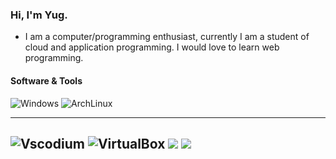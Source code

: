 ### Hi, I'm Yug.
- I am a computer/programming enthusiast, currently I am a student of cloud and application programming. I would love to learn web programming.

#### Software & Tools

![Windows](http://img.shields.io/badge/OS-Windows-0078D6?style=flat-square&logo=windows&logoColor=ffffff)
![ArchLinux](http://img.shields.io/badge/VM-ArchLinux-0078D6?style=flat-square&logo=archlinux&logoColor=ffffff)

---

![Vscodium](https://img.shields.io/badge/Editor-VS_Codium-informational?style=flat&logo=visual-studio-code&logoColor=white&color=6aa6f8)
![VirtualBox](http://img.shields.io/badge/ToolVM-VirtualBox-0078D6?style=flat-square&logo=virtualbox&logoColor=ffffff)
<img src="https://img.shields.io/badge/Shell-Bash-informational?style=flat&logo=gnu-bash&logoColor=white&color=e0e0e0"/> </a>
<img src="https://img.shields.io/badge/Shell-Git-informational?style=flat&logo=git&logoColor=white&color=e0e0e0"/> </a>
--

